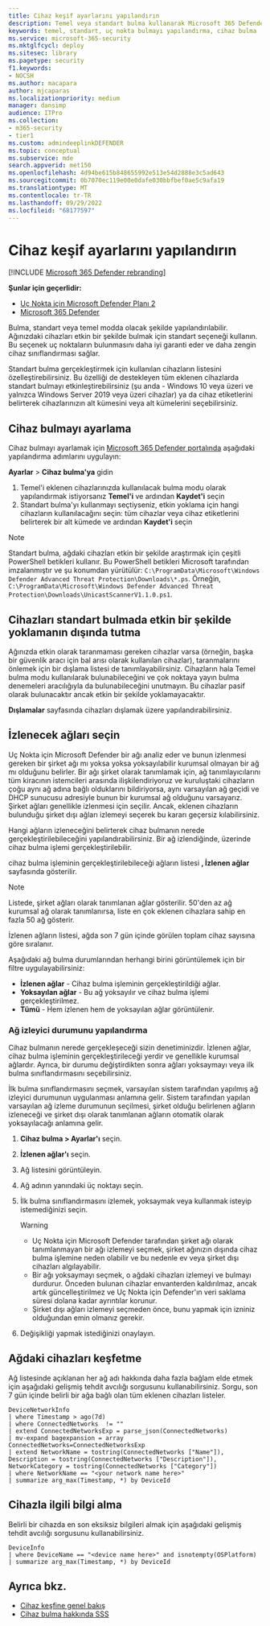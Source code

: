 ```yaml
---
title: Cihaz keşif ayarlarını yapılandırın
description: Temel veya standart bulma kullanarak Microsoft 365 Defender'de cihaz bulmayı yapılandırmayı öğrenin
keywords: temel, standart, uç nokta bulmayı yapılandırma, cihaz bulma
ms.service: microsoft-365-security
ms.mktglfcycl: deploy
ms.sitesec: library
ms.pagetype: security
f1.keywords:
- NOCSH
ms.author: macapara
author: mjcaparas
ms.localizationpriority: medium
manager: dansimp
audience: ITPro
ms.collection:
- m365-security
- tier1
ms.custom: admindeeplinkDEFENDER
ms.topic: conceptual
ms.subservice: mde
search.appverid: met150
ms.openlocfilehash: 4d94be615b848655992e513e54d2888e3c5ad643
ms.sourcegitcommit: 0b7070ec119e00e0dafe030bbfbef0ae5c9afa19
ms.translationtype: MT
ms.contentlocale: tr-TR
ms.lasthandoff: 09/29/2022
ms.locfileid: "68177597"
---
```

# <a name="configure-device-discovery"></a>Cihaz keşif ayarlarını yapılandırın

[!INCLUDE [Microsoft 365 Defender rebranding](../../includes/microsoft-defender.md)]

**Şunlar için geçerlidir:**

- [Uç Nokta için Microsoft Defender Planı 2](https://go.microsoft.com/fwlink/p/?linkid=2154037)
- [Microsoft 365 Defender](https://go.microsoft.com/fwlink/?linkid=2118804)


Bulma, standart veya temel modda olacak şekilde yapılandırılabilir. Ağınızdaki cihazları etkin bir şekilde bulmak için standart seçeneği kullanın. Bu seçenek uç noktaların bulunmasını daha iyi garanti eder ve daha zengin cihaz sınıflandırması sağlar.

Standart bulma gerçekleştirmek için kullanılan cihazların listesini özelleştirebilirsiniz. Bu özelliği de destekleyen tüm eklenen cihazlarda standart bulmayı etkinleştirebilirsiniz (şu anda - Windows 10 veya üzeri ve yalnızca Windows Server 2019 veya üzeri cihazlar) ya da cihaz etiketlerini belirterek cihazlarınızın alt kümesini veya alt kümelerini seçebilirsiniz.

## <a name="set-up-device-discovery"></a>Cihaz bulmayı ayarlama

Cihaz bulmayı ayarlamak için <a href="https://go.microsoft.com/fwlink/p/?linkid=2077139" target="_blank">Microsoft 365 Defender portalında</a> aşağıdaki yapılandırma adımlarını uygulayın:

**Ayarlar** > **Cihaz bulma'ya** gidin

1. Temel'i eklenen cihazlarınızda kullanılacak bulma modu olarak yapılandırmak istiyorsanız **Temel'i** ve ardından **Kaydet'i** seçin
2. Standart bulma'yı kullanmayı seçtiyseniz, etkin yoklama için hangi cihazların kullanılacağını seçin: tüm cihazlar veya cihaz etiketlerini belirterek bir alt kümede ve ardından **Kaydet'i** seçin

> [!NOTE]
>Standart bulma, ağdaki cihazları etkin bir şekilde araştırmak için çeşitli PowerShell betikleri kullanır. Bu PowerShell betikleri Microsoft tarafından imzalanmıştır ve şu konumdan yürütülür: `C:\ProgramData\Microsoft\Windows Defender Advanced Threat Protection\Downloads\*.ps`. Örneğin, `C:\ProgramData\Microsoft\Windows Defender Advanced Threat Protection\Downloads\UnicastScannerV1.1.0.ps1`.

## <a name="exclude-devices-from-being-actively-probed-in-standard-discovery"></a>Cihazları standart bulmada etkin bir şekilde yoklamanın dışında tutma

Ağınızda etkin olarak taranmaması gereken cihazlar varsa (örneğin, başka bir güvenlik aracı için bal arısı olarak kullanılan cihazlar), taranmalarını önlemek için bir dışlama listesi de tanımlayabilirsiniz. Cihazların hala Temel bulma modu kullanılarak bulunabileceğini ve çok noktaya yayın bulma denemeleri aracılığıyla da bulunabileceğini unutmayın. Bu cihazlar pasif olarak bulunacaktır ancak etkin bir şekilde yoklamayacaktır.

**Dışlamalar** sayfasında cihazları dışlamak üzere yapılandırabilirsiniz.

## <a name="select-networks-to-monitor"></a>İzlenecek ağları seçin

Uç Nokta için Microsoft Defender bir ağı analiz eder ve bunun izlenmesi gereken bir şirket ağı mı yoksa yoksa yoksayılabilir kurumsal olmayan bir ağ mı olduğunu belirler. Bir ağı şirket olarak tanımlamak için, ağ tanımlayıcılarını tüm kiracının istemcileri arasında ilişkilendiriyoruz ve kuruluştaki cihazların çoğu aynı ağ adına bağlı olduklarını bildiriyorsa, aynı varsayılan ağ geçidi ve DHCP sunucusu adresiyle bunun bir kurumsal ağ olduğunu varsayarız. Şirket ağları genellikle izlenmesi için seçilir. Ancak, eklenen cihazların bulunduğu şirket dışı ağları izlemeyi seçerek bu kararı geçersiz kılabilirsiniz.

Hangi ağların izleneceğini belirterek cihaz bulmanın nerede gerçekleştirilebileceğini yapılandırabilirsiniz. Bir ağ izlendiğinde, üzerinde cihaz bulma işlemi gerçekleştirilebilir.

cihaz bulma işleminin gerçekleştirilebileceği ağların listesi **, İzlenen ağlar** sayfasında gösterilir.

> [!NOTE]
> Listede, şirket ağları olarak tanımlanan ağlar gösterilir. 50'den az ağ kurumsal ağ olarak tanımlanırsa, liste en çok eklenen cihazlara sahip en fazla 50 ağ gösterir.

İzlenen ağların listesi, ağda son 7 gün içinde görülen toplam cihaz sayısına göre sıralanır.

Aşağıdaki ağ bulma durumlarından herhangi birini görüntülemek için bir filtre uygulayabilirsiniz:

- **İzlenen ağlar** - Cihaz bulma işleminin gerçekleştirildiği ağlar.
- **Yoksayılan ağlar** - Bu ağ yoksayılır ve cihaz bulma işlemi gerçekleştirilmez.
- **Tümü** - Hem izlenen hem de yoksayılan ağlar görüntülenir.

### <a name="configure-the-network-monitor-state"></a>Ağ izleyici durumunu yapılandırma

Cihaz bulmanın nerede gerçekleşeceği sizin denetiminizdir. İzlenen ağlar, cihaz bulma işleminin gerçekleştirileceği yerdir ve genellikle kurumsal ağlardır. Ayrıca, bir durumu değiştirdikten sonra ağları yoksaymayı veya ilk bulma sınıflandırmasını seçebilirsiniz.

İlk bulma sınıflandırmasını seçmek, varsayılan sistem tarafından yapılmış ağ izleyici durumunun uygulanması anlamına gelir. Sistem tarafından yapılan varsayılan ağ izleme durumunun seçilmesi, şirket olduğu belirlenen ağların izleneceği ve şirket dışı olarak tanımlanan ağların otomatik olarak yoksayılacağı anlamına gelir.

1. **Cihaz bulma > Ayarlar'ı** seçin.
2. **İzlenen ağlar'ı** seçin.
3. Ağ listesini görüntüleyin.
4. Ağ adının yanındaki üç noktayı seçin.
5. İlk bulma sınıflandırmasını izlemek, yoksaymak veya kullanmak isteyip istemediğinizi seçin.

    > [!WARNING]
    >
    > - Uç Nokta için Microsoft Defender tarafından şirket ağı olarak tanımlanmayan bir ağı izlemeyi seçmek, şirket ağınızın dışında cihaz bulma işlemine neden olabilir ve bu nedenle ev veya şirket dışı cihazları algılayabilir.
    > - Bir ağı yoksaymayı seçmek, o ağdaki cihazları izlemeyi ve bulmayı durdurur. Önceden bulunan cihazlar envanterden kaldırılmaz, ancak artık güncelleştirilmez ve Uç Nokta için Defender'ın veri saklama süresi dolana kadar ayrıntılar korunur.
    > - Şirket dışı ağları izlemeyi seçmeden önce, bunu yapmak için izniniz olduğundan emin olmanız gerekir. <br>

6. Değişikliği yapmak istediğinizi onaylayın.

## <a name="explore-devices-in-the-network"></a>Ağdaki cihazları keşfetme

Ağ listesinde açıklanan her ağ adı hakkında daha fazla bağlam elde etmek için aşağıdaki gelişmiş tehdit avcılığı sorgusunu kullanabilirsiniz. Sorgu, son 7 gün içinde belirli bir ağa bağlı olan tüm eklenen cihazları listeler.

```kusto
DeviceNetworkInfo
| where Timestamp > ago(7d)
| where ConnectedNetworks  != ""
| extend ConnectedNetworksExp = parse_json(ConnectedNetworks)
| mv-expand bagexpansion = array ConnectedNetworks=ConnectedNetworksExp
| extend NetworkName = tostring(ConnectedNetworks ["Name"]), Description = tostring(ConnectedNetworks ["Description"]), NetworkCategory = tostring(ConnectedNetworks ["Category"])
| where NetworkName == "<your network name here>"
| summarize arg_max(Timestamp, *) by DeviceId
```

## <a name="get-information-on-device"></a>Cihazla ilgili bilgi alma

Belirli bir cihazda en son eksiksiz bilgileri almak için aşağıdaki gelişmiş tehdit avcılığı sorgusunu kullanabilirsiniz.

```kusto
DeviceInfo
| where DeviceName == "<device name here>" and isnotempty(OSPlatform)
| summarize arg_max(Timestamp, *) by DeviceId
```

## <a name="see-also"></a>Ayrıca bkz.

- [Cihaz keşfine genel bakış](device-discovery.md)
- [Cihaz bulma hakkında SSS](device-discovery-faq.md)
